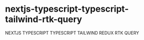 # nextjs-typescript-typescript-tailwind-rtk-query
NEXTJS TYPESCRIPT TYPESCRIPT TAILWIND REDUX RTK QUERY 
